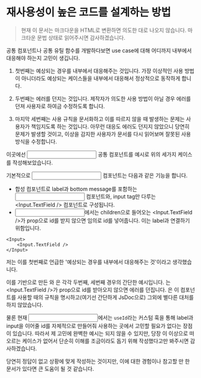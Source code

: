 # 재사용성이 높은 코드를 설계하는 방법

> 현재 이 문서는 마크다운을 HTML로 변환하면 의도한 대로 나오지 않습니다. 마크타운 문법 상태로 읽어주시면 감사하겠습니다.

공통 컴포넌트나 공통 유틸 함수를 개발하다보면 use case에 대해 어디까지 내부에서 대응해야 하는지 고민이 생깁니다.

1. 첫번째는 예상되는 경우를 내부에서 대응해주는 것입니다.
가장 이상적인 사용 방법이 아니더라도 예상되는 케이스들을 내부에서 대응해서 정상적으로 동작하게 합니다.

2. 두번째는 에러를 던지는 것입니다.
제작자가 의도한 사용 방법이 아닐 경우 에러를 던져 사용자로 하여금 수정하도록 합니다.

3. 마지막 세번째는 사용 규칙을 문서화하고 이를 따르지 않을 때 발생하는 문제는 사용자가 책임지도록 하는 것입니다.
아무런 대응도 에러도 던지지 않았으니 당연히 문제가 발생할 것이고, 이상을 감지한 사용자가 문서를 다시 읽어보며 잘못된 사용 방식을 수정합니다.

이곳에선 <Input /> 공통 컴포넌트를 예시로 위의 세가지 케이스를 작성해보았습니다.

기본적으로 <Input /> 컴포넌트는 다음과 같은 기능을 합니다.

- 합성 컴포넌트로 label과 bottom message를 포함하는 <Input /> 컴포넌트와, input tag만 다루는 <Input.TextField /> 컴포넌트로 구성됩니다.
- <Input />에서는 children으로 들어오는 <Input.TextField />가 prop으로 id를 받지 않으면 임의로 id를 넣어줍니다. 이는 label과 연결하기 위함입니다.

```tsx
<Input>
    <Input.TextField />
</Input>
```

저는 이를 첫번째로 언급한 '예상되는 경우를 내부에서 대응해주는 것'이라고 생각했습니다.

이를 기반으로 만든 <InputThrowError />와 <StrictInput />은 각각 두번째, 세번째 경우의 간단한 예시입니다.
<InputThrowError />는 <Input.TextField />가 prop으로 id를 받아오지 않으면 에러를 던집니다.
<StrictInput />은 이 컴포넌트를 사용할 때의 규칙을 명시하고(여기선 간단하게 JsDoc으로) 그외에 별다른 대처를 하지 않았습니다.

물론 현재 <Input />에서는 `useId`라는 커스텀 훅을 통해 label과 input을 이어줄 id를 자체적으로 만들어줘 사용하는 곳에서 고민할 필요가 없다는 장점이 있습니다.
따라서 제 고민에 완벽한 예시는 되지 않을 수 있지만, 당장 이 이상으로 떠오르는 케이스가 없어서 단순히 이해를 조금이라도 돕기 위해 작성했다고만 봐주시면 감사하겠습니다.

당연히 정답이 없고 상황에 맞게 작성하는 것이지만, 이에 대한 경험이나 참고할 만 한 문서가 있다면 큰 도움이 될 것 같습니다.